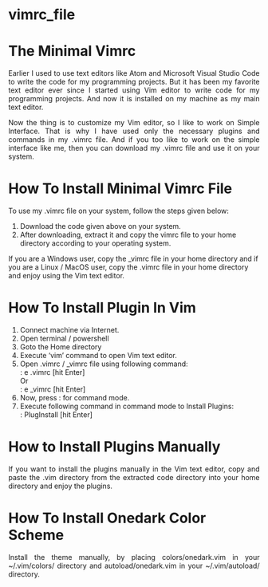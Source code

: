 # vimrc_file

# The Minimal Vimrc

<p style="text-align: justify;"> Earlier I used to use text editors like Atom and Microsoft Visual Studio Code to write the code for my programming projects. But it has been my favorite text editor ever since I started using Vim editor to write code for my programming projects. And now it is installed on my machine as my main text editor.
</p>

<p style="text-align: justify;"> Now the thing is to customize my Vim editor, so I like to work on Simple Interface. That is why I have used only the necessary plugins and commands in my .vimrc file. And if you too like to work on the simple interface like me, then you can download my .vimrc file and use it on your system.
    </p>

# How To Install Minimal Vimrc File
    
To use my .vimrc file on your system, follow the steps given below:

1. Download the code given above on your system.
2. After downloading, extract it and copy the vimrc file to your home directory according to your operating system.

If you are a Windows user, copy the _vimrc file in your home directory and if you are a Linux / MacOS user, copy the .vimrc file in your home directory and enjoy using the Vim text editor.

# How To Install Plugin In Vim

1. Connect machine via Internet.
2. Open terminal / powershell
3. Goto the Home directory
4. Execute ‘vim’ command to open Vim text editor.
5. Open .vimrc / _vimrc file using following command: <br>
: e .vimrc [hit Enter]<br> 
Or <br>
: e _vimrc [hit Enter] <br>
6. Now, press : for command mode.
7. Execute following command in command mode to Install Plugins: <br>
: PlugInstall [hit Enter]

# How to Install Plugins Manually

<p style="text-align: justify;"> If you want to install the plugins manually in the Vim text editor, copy and paste the .vim directory from the extracted code directory into your home directory and enjoy the plugins.
    </p>
    
# How To Install Onedark Color Scheme

<p style="text-align: justify;"> Install the theme manually, by placing colors/onedark.vim in your ~/.vim/colors/ directory and autoload/onedark.vim in your ~/.vim/autoload/ directory.
    </p>
    
